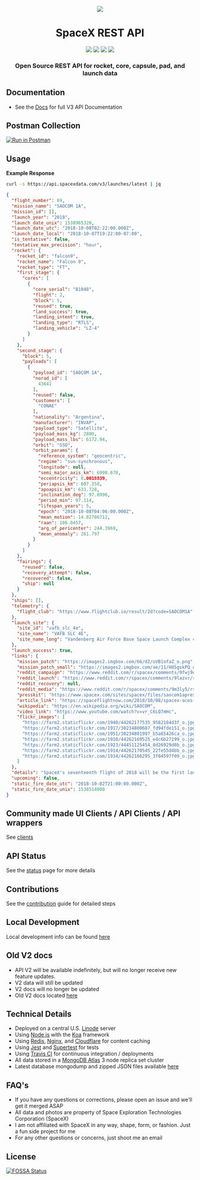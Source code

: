 <p align="center"><img src="https://i.imgur.com/foNO0Tn.jpg"></p>

<h1 align="center">SpaceX REST API</h1>

<p align="center">
<a href="https://travis-ci.org/r-spacex/SpaceX-API"><img src="https://img.shields.io/travis/r-spacex/SpaceX-API.svg?longCache=true&style=for-the-badge"></a>
<a href="https://hub.docker.com/r/jakewmeyer/spacex-api/"><img src="https://img.shields.io/docker/build/jakewmeyer/spacex-api.svg?longCache=true&style=for-the-badge"></a>
<a href="https://github.com/r-spacex/SpaceX-API/releases"><img src="https://img.shields.io/github/release/r-spacex/SpaceX-API.svg?longCache=true&style=for-the-badge"></a>
<a href="https://en.wikipedia.org/wiki/Representational_state_transfer"><img src="https://img.shields.io/badge/interface-REST-brightgreen.svg?longCache=true&style=for-the-badge"></a>
</p>

<h3 align="center">Open Source REST API for rocket, core, capsule, pad, and launch data</h3>

## Documentation
* See the [Docs](https://documenter.getpostman.com/view/2025350/RWaEzAiG) for full  V3 API Documentation

## Postman Collection
[![Run in Postman](https://run.pstmn.io/button.svg)](https://app.getpostman.com/run-collection/3aeac01a548a87943749)

## Usage

**Example Response**

```bash
curl -s https://api.spacexdata.com/v3/launches/latest | jq
```

```json
{
  "flight_number": 69,
  "mission_name": "SAOCOM 1A",
  "mission_id": [],
  "launch_year": "2018",
  "launch_date_unix": 1538965320,
  "launch_date_utc": "2018-10-08T02:22:00.000Z",
  "launch_date_local": "2018-10-07T19:22:00-07:00",
  "is_tentative": false,
  "tentative_max_precision": "hour",
  "rocket": {
    "rocket_id": "falcon9",
    "rocket_name": "Falcon 9",
    "rocket_type": "FT",
    "first_stage": {
      "cores": [
        {
          "core_serial": "B1048",
          "flight": 2,
          "block": 5,
          "reused": true,
          "land_success": true,
          "landing_intent": true,
          "landing_type": "RTLS",
          "landing_vehicle": "LZ-4"
        }
      ]
    },
    "second_stage": {
      "block": 5,
      "payloads": [
        {
          "payload_id": "SAOCOM 1A",
          "norad_id": [
            43641
          ],
          "reused": false,
          "customers": [
            "CONAE"
          ],
          "nationality": "Argentina",
          "manufacturer": "INVAP",
          "payload_type": "Satellite",
          "payload_mass_kg": 2800,
          "payload_mass_lbs": 6172.94,
          "orbit": "SSO",
          "orbit_params": {
            "reference_system": "geocentric",
            "regime": "sun-synchronous",
            "longitude": null,
            "semi_major_axis_km": 6998.678,
            "eccentricity": 0.0018839,
            "periapsis_km": 607.358,
            "apoapsis_km": 633.728,
            "inclination_deg": 97.8996,
            "period_min": 97.114,
            "lifespan_years": 5,
            "epoch": "2018-10-08T04:06:00.000Z",
            "mean_motion": 14.82786712,
            "raan": 106.0457,
            "arg_of_pericenter": 244.3969,
            "mean_anomaly": 261.797
          }
        }
      ]
    },
    "fairings": {
      "reused": false,
      "recovery_attempt": false,
      "recovered": false,
      "ship": null
    }
  },
  "ships": [],
  "telemetry": {
    "flight_club": "https://www.flightclub.io/result/2d?code=SAOCOM1A"
  },
  "launch_site": {
    "site_id": "vafb_slc_4e",
    "site_name": "VAFB SLC 4E",
    "site_name_long": "Vandenberg Air Force Base Space Launch Complex 4E"
  },
  "launch_success": true,
  "links": {
    "mission_patch": "https://images2.imgbox.com/66/d2/oVB1ofaZ_o.png",
    "mission_patch_small": "https://images2.imgbox.com/ae/11/H85gskPQ_o.png",
    "reddit_campaign": "https://www.reddit.com/r/spacex/comments/9fwj9o/saocom_1a_launch_campaign_thread/",
    "reddit_launch": "https://www.reddit.com/r/spacex/comments/9lazvr/rspacex_saocom_1a_official_launch_discussion/",
    "reddit_recovery": null,
    "reddit_media": "https://www.reddit.com/r/spacex/comments/9m3ly5/rspacex_saocom_1a_media_thread_videos_images_gifs/",
    "presskit": "https://www.spacex.com/sites/spacex/files/saocom1apresskit.pdf",
    "article_link": "https://spaceflightnow.com/2018/10/08/spacex-aces-first-rocket-landing-in-california-after-launching-argentine-satellite/",
    "wikipedia": "https://en.wikipedia.org/wiki/SAOCOM",
    "video_link": "https://www.youtube.com/watch?v=vr_C6LQ7mHc",
    "flickr_images": [
      "https://farm2.staticflickr.com/1940/44262177535_9582184d3f_o.jpg",
      "https://farm2.staticflickr.com/1917/30234800687_fd94fde151_o.jpg",
      "https://farm2.staticflickr.com/1951/30234801997_b5a65426ca_o.jpg",
      "https://farm2.staticflickr.com/1910/44262169525_e4c6b27299_o.jpg",
      "https://farm2.staticflickr.com/1923/44451125454_8d26929d0b_o.jpg",
      "https://farm2.staticflickr.com/1914/44262170545_22fe55d4bb_o.jpg",
      "https://farm2.staticflickr.com/1934/44262166295_3f84597f09_o.jpg"
    ]
  },
  "details": "SpaceX's seventeenth flight of 2018 will be the first launch of the Saocom Earth observation satellite constellation of the Argentine Space Agency CONAE. The second launch of Saocom 1B will happen in 2019. This flight will mark the first RTLS launch out of Vandenberg, with a landing on the concrete pad at SLC-4W, very close to the launch pad.",
  "upcoming": false,
  "static_fire_date_utc": "2018-10-02T21:00:00.000Z",
  "static_fire_date_unix": 1538514000
}
```

## Community made UI Clients / API Clients / API wrappers
See [clients](https://github.com/r-spacex/SpaceX-API/blob/master/clients.md)

## API Status
See the [status](https://status.spacexdata.com) page for more details

## Contributions
See the [contribution](https://github.com/r-spacex/SpaceX-API/blob/master/CONTRIBUTING.md) guide for detailed steps

## Local Development
Local development info can be found [here](https://github.com/r-spacex/SpaceX-API/blob/master/docs/development.md)

## Old V2 docs
* API V2 will be available indefinitely, but will no longer receive new feature updates.
* V2 data will still be updated
* V2 docs will no longer be updated
* Old V2 docs located [here](https://github.com/r-spacex/SpaceX-API/tree/master/docs)

## Technical Details
* Deployed on a central U.S. [Linode](https://www.linode.com/) server
* Using [Node.js](https://nodejs.org/en/) with the [Koa](http://koajs.com/) framework
* Using [Redis](https://redis.io/), [Nginx](https://www.nginx.com/), and [Cloudflare](https://www.cloudflare.com/) for content caching
* Using [Jest](https://facebook.github.io/jest/) and [Supertest](https://github.com/visionmedia/supertest) for tests
* Using [Travis CI](https://travis-ci.org/) for continuous integration / deployments
* All data stored in a [MongoDB Atlas](https://www.mongodb.com/cloud/atlas) 3 node replica set cluster
* Latest database mongodump and zipped JSON files available [here](https://drive.google.com/drive/folders/0B2DdgKR4GR4xdk1sRGowcUZXeE0?usp=sharing)

## FAQ's
* If you have any questions or corrections, please open an issue and we'll get it merged ASAP
* All data and photos are property of Space Exploration Technologies Corporation (SpaceX)
* I am not affiliated with SpaceX in any way, shape, form, or fashion. Just a fun side project for me
* For any other questions or concerns, just shoot me an email

## License
[![FOSSA Status](https://app.fossa.io/api/projects/git%2Bgithub.com%2Fr-spacex%2FSpaceX-API.svg?type=large)](https://app.fossa.io/projects/git%2Bgithub.com%2Fr-spacex%2FSpaceX-API?ref=badge_large)
